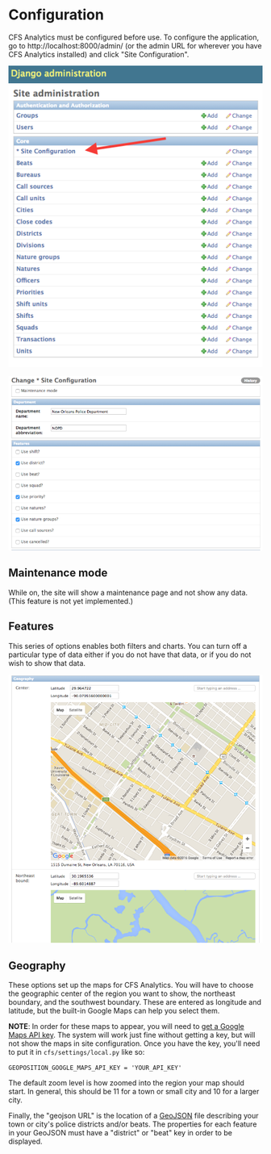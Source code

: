 # Configuration

CFS Analytics must be configured before use. To configure the application,
go to http://localhost:8000/admin/ (or the admin URL for wherever you have
CFS Analytics installed) and click "Site Configuration".

![admin page showing site configuration](config.png)

![First half of site configuration](config1.png)

## Maintenance mode

While on, the site will show a maintenance page and not show any data. (This
feature is not yet implemented.)

## Features

This series of options enables both filters and charts. You can turn off a
particular type of data either if you do not have that data, or if you do
not wish to show that data.

![Geography configuration](config2.png)

## Geography

These options set up the maps for CFS Analytics. You will have to choose the
geographic center of the region you want to show, the northeast boundary, and
the southwest boundary. These are entered as longitude and latitude, but the
built-in Google Maps can help you select them.

**NOTE**: In order for these maps to appear, you will need to [get a Google Maps
API key](https://developers.google.com/maps/documentation/javascript/get-api-key).
The system will work just fine without getting a key, but will not show the maps
in site configuration. Once you have the key, you'll need to put it in
`cfs/settings/local.py` like so:

    GEOPOSITION_GOOGLE_MAPS_API_KEY = 'YOUR_API_KEY'

The default zoom level is how zoomed into the region your map should start. In
general, this should be 11 for a town or small city and 10 for a larger city.

Finally, the "geojson URL" is the location of a [GeoJSON](https://en.wikipedia.org/wiki/GeoJSON)
file describing your town or city's police districts and/or beats. The
properties for each feature in your GeoJSON must have a "district" or "beat" key
in order to be displayed.